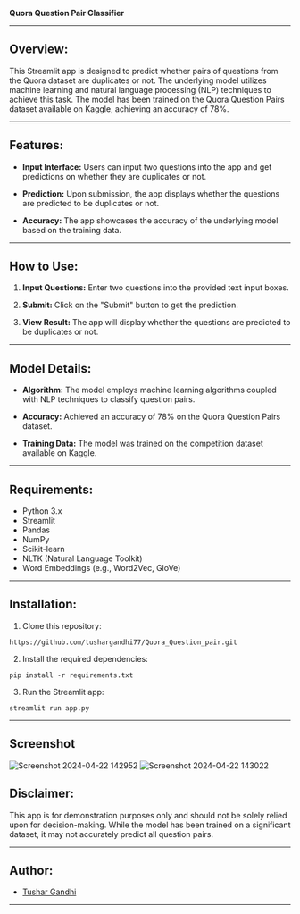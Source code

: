 **Quora Question Pair Classifier**

---

## Overview:

This Streamlit app is designed to predict whether pairs of questions from the Quora dataset are duplicates or not. The underlying model utilizes machine learning and natural language processing (NLP) techniques to achieve this task. The model has been trained on the Quora Question Pairs dataset available on Kaggle, achieving an accuracy of 78%.

---

## Features:

- **Input Interface:** Users can input two questions into the app and get predictions on whether they are duplicates or not.
  
- **Prediction:** Upon submission, the app displays whether the questions are predicted to be duplicates or not.
  
- **Accuracy:** The app showcases the accuracy of the underlying model based on the training data.
  
---

## How to Use:

1. **Input Questions:** Enter two questions into the provided text input boxes.
  
2. **Submit:** Click on the "Submit" button to get the prediction.
  
3. **View Result:** The app will display whether the questions are predicted to be duplicates or not.
  
---

## Model Details:

- **Algorithm:** The model employs machine learning algorithms coupled with NLP techniques to classify question pairs.
  
- **Accuracy:** Achieved an accuracy of 78% on the Quora Question Pairs dataset.
  
- **Training Data:** The model was trained on the competition dataset available on Kaggle.
  
---

## Requirements:

- Python 3.x
- Streamlit
- Pandas
- NumPy
- Scikit-learn
- NLTK (Natural Language Toolkit)
- Word Embeddings (e.g., Word2Vec, GloVe)

---

## Installation:

1. Clone this repository:

```
https://github.com/tushargandhi77/Quora_Question_pair.git
```

2. Install the required dependencies:

```
pip install -r requirements.txt
```

3. Run the Streamlit app:

```
streamlit run app.py
```

---
## Screenshot
![Screenshot 2024-04-22 142952](https://github.com/tushargandhi77/Quora_Question_pair/assets/104029815/478e3672-cfb4-4990-b744-0db334fc65f2)
![Screenshot 2024-04-22 143022](https://github.com/tushargandhi77/Quora_Question_pair/assets/104029815/ebcc030e-ee39-45b8-9324-8cb71baef6f2)

## Disclaimer:

This app is for demonstration purposes only and should not be solely relied upon for decision-making. While the model has been trained on a significant dataset, it may not accurately predict all question pairs.

---

## Author:

- [Tushar Gandhi](https://github.com/tushargandhi77)

---
